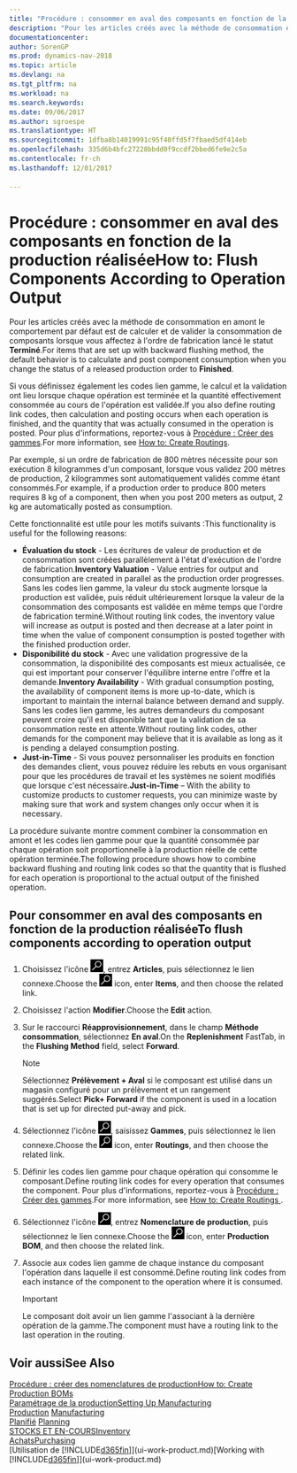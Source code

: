 ```yaml
---
title: "Procédure : consommer en aval des composants en fonction de la production réalisée"
description: "Pour les articles créés avec la méthode de consommation en amont, le comportement par défaut est de calculer et de valider la consommation de composants lorsque vous affectez à l'ordre de fabrication lancé le statut **Terminé**. Pour plus d'informations, voir Méthode consommation."
documentationcenter: 
author: SorenGP
ms.prod: dynamics-nav-2018
ms.topic: article
ms.devlang: na
ms.tgt_pltfrm: na
ms.workload: na
ms.search.keywords: 
ms.date: 09/06/2017
ms.author: sgroespe
ms.translationtype: HT
ms.sourcegitcommit: 1dfba8b14019991c95f40ffd5f7fbaed5df414eb
ms.openlocfilehash: 335d6b4bfc27228bbdd0f9ccdf2bbed6fe9e2c5a
ms.contentlocale: fr-ch
ms.lasthandoff: 12/01/2017

---
```

# <a name="how-to-flush-components-according-to-operation-output"></a><span data-ttu-id="7915d-104">Procédure : consommer en aval des composants en fonction de la production réalisée</span><span class="sxs-lookup"><span data-stu-id="7915d-104">How to: Flush Components According to Operation Output</span></span>
<span data-ttu-id="7915d-105">Pour les articles créés avec la méthode de consommation en amont le comportement par défaut est de calculer et de valider la consommation de composants lorsque vous affectez à l'ordre de fabrication lancé le statut **Terminé**.</span><span class="sxs-lookup"><span data-stu-id="7915d-105">For items that are set up with backward flushing method, the default behavior is to calculate and post component consumption when you change the status of a released production order to **Finished**.</span></span>  

<span data-ttu-id="7915d-106">Si vous définissez également les codes lien gamme, le calcul et la validation ont lieu lorsque chaque opération est terminée et la quantité effectivement consommée au cours de l'opération est validée.</span><span class="sxs-lookup"><span data-stu-id="7915d-106">If you also define routing link codes, then calculation and posting occurs when each operation is finished, and the quantity that was actually consumed in the operation is posted.</span></span> <span data-ttu-id="7915d-107">Pour plus d'informations, reportez\-vous à [Procédure : Créer des gammes](production-how-to-create-routings.md).</span><span class="sxs-lookup"><span data-stu-id="7915d-107">For more information, see [How to: Create Routings](production-how-to-create-routings.md).</span></span>  

<span data-ttu-id="7915d-108">Par exemple, si un ordre de fabrication de 800 mètres nécessite pour son exécution 8 kilogrammes d'un composant, lorsque vous validez 200 mètres de production, 2 kilogrammes sont automatiquement validés comme étant consommés.</span><span class="sxs-lookup"><span data-stu-id="7915d-108">For example, if a production order to produce 800 meters requires 8 kg of a component, then when you post 200 meters as output, 2 kg are automatically posted as consumption.</span></span>  

<span data-ttu-id="7915d-109">Cette fonctionnalité est utile pour les motifs suivants :</span><span class="sxs-lookup"><span data-stu-id="7915d-109">This functionality is useful for the following reasons:</span></span>  

-   <span data-ttu-id="7915d-110">**Évaluation du stock** - Les écritures de valeur de production et de consommation sont créées parallèlement à l'état d'exécution de l'ordre de fabrication.</span><span class="sxs-lookup"><span data-stu-id="7915d-110">**Inventory Valuation** - Value entries for output and consumption are created in parallel as the production order progresses.</span></span> <span data-ttu-id="7915d-111">Sans les codes lien gamme, la valeur du stock augmente lorsque la production est validée, puis réduit ultérieurement lorsque la valeur de la consommation des composants est validée en même temps que l'ordre de fabrication terminé.</span><span class="sxs-lookup"><span data-stu-id="7915d-111">Without routing link codes, the inventory value will increase as output is posted and then decrease at a later point in time when the value of component consumption is posted together with the finished production order.</span></span>  
-   <span data-ttu-id="7915d-112">**Disponibilité du stock** - Avec une validation progressive de la consommation, la disponibilité des composants est mieux actualisée, ce qui est important pour conserver l'équilibre interne entre l'offre et la demande.</span><span class="sxs-lookup"><span data-stu-id="7915d-112">**Inventory Availability** - With gradual consumption posting, the availability of component items is more up-to-date, which is important to maintain the internal balance between demand and supply.</span></span> <span data-ttu-id="7915d-113">Sans les codes lien gamme, les autres demandeurs du composant peuvent croire qu'il est disponible tant que la validation de sa consommation reste en attente.</span><span class="sxs-lookup"><span data-stu-id="7915d-113">Without routing link codes, other demands for the component may believe that it is available as long as it is pending a delayed consumption posting.</span></span>  
-   <span data-ttu-id="7915d-114">**Just-in-Time** - Si vous pouvez personnaliser les produits en fonction des demandes client, vous pouvez réduire les rebuts en vous organisant pour que les procédures de travail et les systèmes ne soient modifiés que lorsque c'est nécessaire.</span><span class="sxs-lookup"><span data-stu-id="7915d-114">**Just-in-Time** – With the ability to customize products to customer requests, you can minimize waste by making sure that work and system changes only occur when it is necessary.</span></span>  

<span data-ttu-id="7915d-115">La procédure suivante montre comment combiner la consommation en amont et les codes lien gamme pour que la quantité consommée par chaque opération soit proportionnelle à la production réelle de cette opération terminée.</span><span class="sxs-lookup"><span data-stu-id="7915d-115">The following procedure shows how to combine backward flushing and routing link codes so that the quantity that is flushed for each operation is proportional to the actual output of the finished operation.</span></span>  

## <a name="to-flush-components-according-to-operation-output"></a><span data-ttu-id="7915d-116">Pour consommer en aval des composants en fonction de la production réalisée</span><span class="sxs-lookup"><span data-stu-id="7915d-116">To flush components according to operation output</span></span>  
1.  <span data-ttu-id="7915d-117">Choisissez l'icône ![Page ou état pour la recherche](media/ui-search/search_small.png "icône Page ou état pour la recherche"), entrez **Articles**, puis sélectionnez le lien connexe.</span><span class="sxs-lookup"><span data-stu-id="7915d-117">Choose the ![Search for Page or Report](media/ui-search/search_small.png "Search for Page or Report icon") icon, enter **Items**, and then choose the related link.</span></span>  
2.  <span data-ttu-id="7915d-118">Choisissez l'action **Modifier**.</span><span class="sxs-lookup"><span data-stu-id="7915d-118">Choose the **Edit** action.</span></span>  
3.  <span data-ttu-id="7915d-119">Sur le raccourci **Réapprovisionnement**, dans le champ **Méthode consommation**, sélectionnez **En aval**.</span><span class="sxs-lookup"><span data-stu-id="7915d-119">On the **Replenishment** FastTab, in the **Flushing Method** field, select **Forward**.</span></span>  

    > [!NOTE]  
    >  <span data-ttu-id="7915d-120">Sélectionnez **Prélèvement + Aval** si le composant est utilisé dans un magasin configuré pour un prélèvement et un rangement suggérés.</span><span class="sxs-lookup"><span data-stu-id="7915d-120">Select **Pick+ Forward** if the component is used in a location that is set up for directed put-away and pick.</span></span>  

4.  <span data-ttu-id="7915d-121">Sélectionnez l'icône ![Page ou état pour la recherche](media/ui-search/search_small.png "Page ou état pour la recherche"), saisissez **Gammes**, puis sélectionnez le lien connexe.</span><span class="sxs-lookup"><span data-stu-id="7915d-121">Choose the ![Search for Page or Report](media/ui-search/search_small.png "Search for Page or Report icon") icon, enter **Routings**, and then choose the related link.</span></span>  
5.  <span data-ttu-id="7915d-122">Définir les codes lien gamme pour chaque opération qui consomme le composant.</span><span class="sxs-lookup"><span data-stu-id="7915d-122">Define routing link codes for every operation that consumes the component.</span></span> <span data-ttu-id="7915d-123">Pour plus d'informations, reportez\-vous à [Procédure : Créer des gammes](production-how-to-create-routings.md).</span><span class="sxs-lookup"><span data-stu-id="7915d-123">For more information, see [How to: Create Routings ](production-how-to-create-routings.md).</span></span>  
6.  <span data-ttu-id="7915d-124">Sélectionnez l'icône ![Page ou état pour la recherche](media/ui-search/search_small.png "Page ou état pour la recherche"), entrez **Nomenclature de production**, puis sélectionnez le lien connexe.</span><span class="sxs-lookup"><span data-stu-id="7915d-124">Choose the ![Search for Page or Report](media/ui-search/search_small.png "Search for Page or Report icon") icon, enter **Production BOM**, and then choose the related link.</span></span>  
7.  <span data-ttu-id="7915d-125">Associe aux codes lien gamme de chaque instance du composant l'opération dans laquelle il est consommé.</span><span class="sxs-lookup"><span data-stu-id="7915d-125">Define routing link codes from each instance of the component to the operation where it is consumed.</span></span>

    > [!IMPORTANT]  
    >  <span data-ttu-id="7915d-126">Le composant doit avoir un lien gamme l'associant à la dernière opération de la gamme.</span><span class="sxs-lookup"><span data-stu-id="7915d-126">The component must have a routing link to the last operation in the routing.</span></span>  

## <a name="see-also"></a><span data-ttu-id="7915d-127">Voir aussi</span><span class="sxs-lookup"><span data-stu-id="7915d-127">See Also</span></span>  
[<span data-ttu-id="7915d-128">Procédure : créer des nomenclatures de production</span><span class="sxs-lookup"><span data-stu-id="7915d-128">How to: Create Production BOMs</span></span>](production-how-to-create-production-boms.md)  
[<span data-ttu-id="7915d-129">Paramétrage de la production</span><span class="sxs-lookup"><span data-stu-id="7915d-129">Setting Up Manufacturing</span></span>](production-configure-production-processes.md)  
<span data-ttu-id="7915d-130">[Production](production-manage-manufacturing.md)  </span><span class="sxs-lookup"><span data-stu-id="7915d-130">[Manufacturing](production-manage-manufacturing.md)  </span></span>  
<span data-ttu-id="7915d-131">[Planifié](production-planning.md) </span><span class="sxs-lookup"><span data-stu-id="7915d-131">[Planning](production-planning.md) </span></span>  
[<span data-ttu-id="7915d-132">STOCKS ET EN-COURS</span><span class="sxs-lookup"><span data-stu-id="7915d-132">Inventory</span></span>](inventory-manage-inventory.md)  
[<span data-ttu-id="7915d-133">Achats</span><span class="sxs-lookup"><span data-stu-id="7915d-133">Purchasing</span></span>](purchasing-manage-purchasing.md)  
<span data-ttu-id="7915d-134">[Utilisation de [!INCLUDE[d365fin](includes/d365fin_md.md)]](ui-work-product.md)</span><span class="sxs-lookup"><span data-stu-id="7915d-134">[Working with [!INCLUDE[d365fin](includes/d365fin_md.md)]](ui-work-product.md)</span></span>


